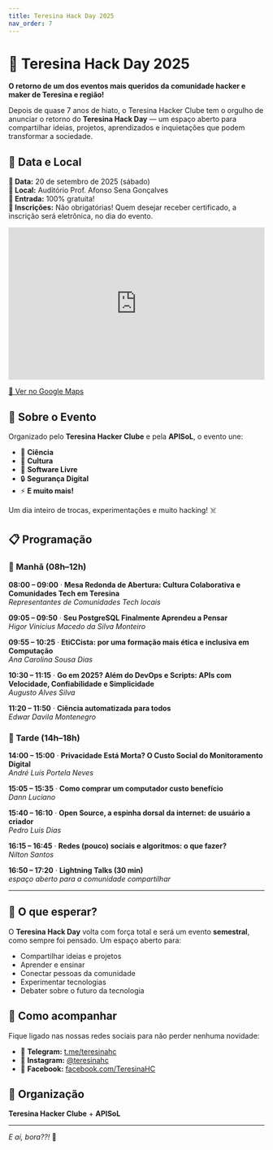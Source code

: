 ```yaml
---
title: Teresina Hack Day 2025
nav_order: 7
---
```


# 🚀 Teresina Hack Day 2025

**O retorno de um dos eventos mais queridos da comunidade hacker e maker de Teresina e região!**

Depois de quase 7 anos de hiato, o Teresina Hacker Clube tem o orgulho de anunciar o retorno do **Teresina Hack Day** — um espaço aberto para compartilhar ideias, projetos, aprendizados e inquietações que podem transformar a sociedade.

## 📅 Data e Local

**📅 Data:** 20 de setembro de 2025 (sábado)  
**📍 Local:** Auditório Prof. Afonso Sena Gonçalves  
**🎫 Entrada:** 100% gratuita!  
**📝 Inscrições:** Não obrigatórias! Quem desejar receber certificado, a inscrição será eletrônica, no dia do evento.

<iframe src="https://www.google.com/maps/embed?pb=!1m18!1m12!1m3!1d3973.1234567890!2d-42.7900187!3d-5.0576261!2m3!1f0!2f0!3f0!3m2!1i1024!2i768!4f13.1!3m3!1m2!1s0x78e39a41a99c387%3A0x31e6363526f2a8a1!2sAudit%C3%B3rio%20Prof.%20Afonso%20Sena%20Gon%C3%A7alves!5e0!3m2!1spt-BR!2sbr!4v1699123456789!5m2!1spt-BR!2sbr" width="100%" height="300" style="border:0;" allowfullscreen="" loading="lazy" referrerpolicy="no-referrer-when-downgrade"></iframe>

[📍 Ver no Google Maps](https://maps.app.goo.gl/XcpEoUmzAQxy8mtb8)

## 🎯 Sobre o Evento

Organizado pelo **Teresina Hacker Clube** e pela **APISoL**, o evento une:

- 🔬 **Ciência**
- 🎨 **Cultura** 
- 🐧 **Software Livre**
- 🔒 **Segurança Digital**
- ⚡ **E muito mais!**

Um dia inteiro de trocas, experimentações e muito hacking! ☠️

## 📋 Programação

### 🌅 Manhã (08h–12h)

**08:00 – 09:00** · **Mesa Redonda de Abertura: Cultura Colaborativa e Comunidades Tech em Teresina**  
*Representantes de Comunidades Tech locais*

**09:05 – 09:50** · **Seu PostgreSQL Finalmente Aprendeu a Pensar**  
*Higor Vinicius Macedo da Silva Monteiro*

**09:55 – 10:25** · **EtiCCista: por uma formação mais ética e inclusiva em Computação**  
*Ana Carolina Sousa Dias*

**10:30 – 11:15** · **Go em 2025? Além do DevOps e Scripts: APIs com Velocidade, Confiabilidade e Simplicidade**  
*Augusto Alves Silva*

**11:20 – 11:50** · **Ciência automatizada para todos**  
*Edwar Davila Montenegro*

### 🌇 Tarde (14h–18h)

**14:00 – 15:00** · **Privacidade Está Morta? O Custo Social do Monitoramento Digital**  
*André Luís Portela Neves*

**15:05 – 15:35** · **Como comprar um computador custo benefício**  
*Dann Luciano*

**15:40 – 16:10** · **Open Source, a espinha dorsal da internet: de usuário a criador**  
*Pedro Luis Dias*

**16:15 – 16:45** · **Redes (pouco) sociais e algoritmos: o que fazer?**  
*Nilton Santos*

**16:50 – 17:20** · **Lightning Talks (30 min)**  
*espaço aberto para a comunidade compartilhar*

---

## 🚀 O que esperar?

O **Teresina Hack Day** volta com força total e será um evento **semestral**, como sempre foi pensado. Um espaço aberto para:

- Compartilhar ideias e projetos
- Aprender e ensinar
- Conectar pessoas da comunidade
- Experimentar tecnologias
- Debater sobre o futuro da tecnologia

## 📢 Como acompanhar

Fique ligado nas nossas redes sociais para não perder nenhuma novidade:

- 📱 **Telegram:** [t.me/teresinahc](https://t.me/teresinahc)
- 📸 **Instagram:** [@teresinahc](https://instagram.com/teresinahc)
- 📘 **Facebook:** [facebook.com/TeresinaHC](https://www.facebook.com/TeresinaHC/)

## 🤝 Organização

**Teresina Hacker Clube** + **APISoL**

---

*E aí, bora??!* 🚀
